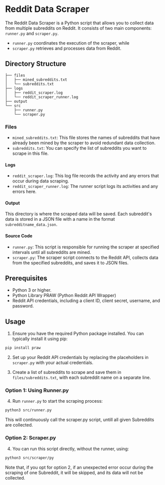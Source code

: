 # Reddit Data Scraper

The Reddit Data Scraper is a Python script that allows you to collect data from multiple subreddits on Reddit.
It consists of two main components: `runner.py` and `scraper.py`. 
- `runner.py` coordinates the execution of the scraper, while
- `scraper.py` retrieves and processes data from Reddit.

## Directory Structure

~~~
├── files
│   ├── mined_subreddits.txt
│   └── subreddits.txt
├── logs
│   ├── reddit_scraper.log
│   └── reddit_scraper_runner.log
├── output
└── src
    ├── runner.py
    └── scraper.py
~~~

### Files

  - `mined_subreddits.txt`: This file stores the names of subreddits that have already been mined by the scraper to avoid redundant data collection.
  - `subreddits.txt`: You can specify the list of subreddits you want to scrape in this file.

#### Logs

  - `reddit_scraper.log`: This log file records the activity and any errors that occur during data scraping.
  - `reddit_scraper_runner.log`: The runner script logs its activities and any errors here.

#### Output

This directory is where the scraped data will be saved. Each subreddit's data is stored in a JSON file with a name in the format `subredditname_data.json`.

#### Source Code

  - `runner.py`: This script is responsible for running the scraper at specified intervals until all subreddits are mined.
  - `scraper.py`: The scraper script connects to the Reddit API, collects data from the specified subreddits, and saves it to JSON files.

## Prerequisites

- Python 3 or higher.
- Python Library PRAW (Python Reddit API Wrapper)
- Reddit API credentials, including a client ID, client secret, username, and password.

## Usage

1. Ensure you have the required Python package installed. You can typically install it using pip:

~~~bash
pip install praw
~~~

2. Set up your Reddit API credentials by replacing the placeholders in `scraper.py` with your actual credentials.

3. Create a list of subreddits to scrape and save them in `files/subreddits.txt`, with each subreddit name on a separate line.

### Option 1: Using Runner.py
4. Run `runner.py` to start the scraping process:

~~~bash  
python3 src/runner.py
~~~

  This will continuously call the scraper.py script, untill all given Subreddits are collected. 

### Option 2: Scraper.py
4. You can run this script directly, without the runner, using:
   
~~~bash
python3 src/scraper/py
~~~

Note that, if you opt for option 2, if an unexpected error occur during the scraping of one Subreddit, it will be skipped, and its data will not be collected.
